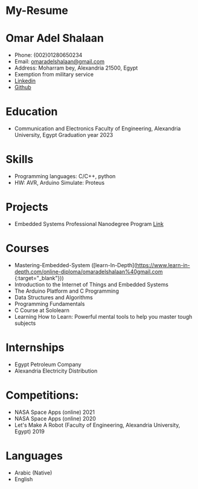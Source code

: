 # My-Resume

# Omar Adel Shalaan
  -	Phone: (002)01280650234
  -	Email: omaradelshalaan@gmail.com 
  -	Address: Moharram bey, Alexandria 21500, Egypt
  -	Exemption from military service
  - [Linkedin](https://www.linkedin.com/in/omar-adel-shalaan-67aaa714b/)
  - [Github](https://github.com/OmarAdelShalaan)
# Education
  -	 Communication and Electronics Faculty of Engineering, Alexandria University, Egypt Graduation year 2023

# Skills
  -	Programming languages: C/C++, python 
  -	HW: AVR, Arduino Simulate: Proteus 

# Projects 
  -	Embedded Systems Professional Nanodegree Program [Link](https://github.com/OmarAdelShalaan/Embedded-Systems-Professional-Nanodegree-Program) 

# Courses 
  -	Mastering-Embedded-System  ([learn-In-Depth](https://www.learn-in-depth.com/online-diploma/omaradelshalaan%40gmail.com {:target="_blank"}))
  -	Introduction to the Internet of Things and Embedded Systems 
  -	The Arduino Platform and C Programming 
  -	Data Structures and Algorithms 
  -	Programming Fundamentals 
  -	C Course at Sololearn 
  -	Learning How to Learn: Powerful mental tools to help you master tough subjects 

# Internships 
  -	Egypt Petroleum Company 
  -	Alexandria Electricity Distribution 

# Competitions: 
  -	NASA Space Apps (online) 2021 
  -	NASA Space Apps (online) 2020 
  -	Let's Make A Robot (Faculty of Engineering, Alexandria University, Egypt) 2019

# Languages
  - Arabic (Native)
  - English
